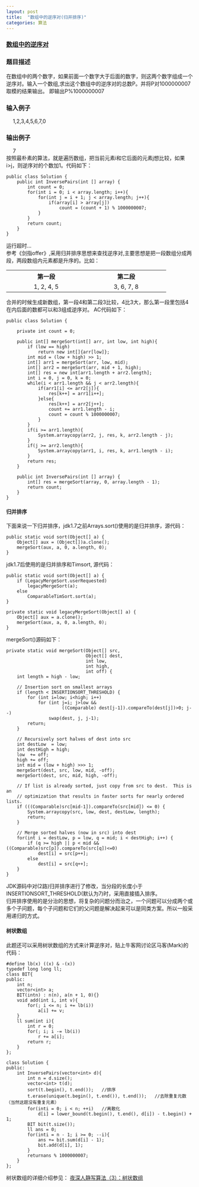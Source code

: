```yaml
---
layout: post
title:  "数组中的逆序对(归并排序)"
categories: 算法
---
```

### [数组中的逆序对](https://www.nowcoder.com/practice/96bd6684e04a44eb80e6a68efc0ec6c5?tpId=13&tqId=11188&tPage=2&rp=2&ru=/ta/coding-interviews&qru=/ta/coding-interviews/question-ranking)

### 题目描述
在数组中的两个数字，如果前面一个数字大于后面的数字，则这两个数字组成一个逆序对。输入一个数组,求出这个数组中的逆序对的总数P。并将P对1000000007取模的结果输出。 即输出P%1000000007  
### 输入例子
&emsp; 1,2,3,4,5,6,7,0  
### 输出例子
&emsp; 7  
按照最朴素的算法，就是遍历数组，把当前元素i和它后面的元素j想比较，如果i>j，则逆序对的个数加1。代码如下：  

	public class Solution {
	    public int InversePairs(int [] array) {
	        int count = 0;
	        for(int i = 0; i < array.length; i++){
	            for(int j = i + 1; j < array.length; j++){
	                if(array[i] > array[j])
	                    count = (count + 1) % 1000000007;
	            }
	        }
	        return count;
	    }
	}

运行超时...  
参考《剑指offer》,采用归并排序思想来查找逆序对,主要思想是把一段数组分成两段，两段数组内元素都是升序的。比如：  
<table>
<tr><th style="width: 200px;">第一段</th><th style="width: 200px;">第二段</th></tr>
<tr align="center"><td>1,  2,  4,  5</td><td>3,  6,  7,  8</td></tr>
</table>
合并的时候生成新数组，第一段4和第二段3比较，4比3大，那么第一段里包括4在内后面的数都可以和3组成逆序对。  
AC代码如下：  

	public class Solution {
	     
	    private int count = 0;
	     
	    public int[] mergeSort(int[] arr, int low, int high){
	        if (low == high)
	            return new int[]{arr[low]};
	        int mid = (low + high) >> 1;
	        int[] arr1 = mergeSort(arr, low, mid);
	        int[] arr2 = mergeSort(arr, mid + 1, high);
	        int[] res = new int[arr1.length + arr2.length];
	        int i = 0, j = 0, k = 0;
	        while(i < arr1.length && j < arr2.length){
	            if(arr1[i] <= arr2[j]){
	                res[k++] = arr1[i++];
	            }else{
	                res[k++] = arr2[j++];
	                count += arr1.length - i;
	                count = count % 1000000007;
	            }
	        }
	        if(i >= arr1.length){
	            System.arraycopy(arr2, j, res, k, arr2.length - j);
	        }
	        if(j >= arr2.length){
	            System.arraycopy(arr1, i, res, k, arr1.length - i);
	        }
	        return res;
	    }
	     
	    public int InversePairs(int [] array) {
	        int[] res = mergeSort(array, 0, array.length - 1);
	        return count;
	    }
	}

#### 归并排序
下面来说一下归并排序，jdk1.7之前Arrays.sort()使用的是归并排序，源代码：

	public static void sort(Object[] a) {
		Object[] aux = (Object[])a.clone();
		mergeSort(aux, a, 0, a.length, 0);   
	}  

jdk1.7后使用的是归并排序和Timsort, 源代码：  

	public static void sort(Object[] a) {
		if (LegacyMergeSort.userRequested)
		    legacyMergeSort(a);
		else
		    ComparableTimSort.sort(a);
	}
	
	private static void legacyMergeSort(Object[] a) {
	    Object[] aux = a.clone();
	    mergeSort(aux, a, 0, a.length, 0);
	}

mergeSort()源码如下：

	private static void mergeSort(Object[] src,
	                              Object[] dest,
	                              int low,
	                              int high,
	                              int off) {
	    int length = high - low;
	
	    // Insertion sort on smallest arrays
	    if (length < INSERTIONSORT_THRESHOLD) {
	        for (int i=low; i<high; i++)
	            for (int j=i; j>low &&
	                     ((Comparable) dest[j-1]).compareTo(dest[j])>0; j--)
	                swap(dest, j, j-1);
	        return;
	    }
	
	    // Recursively sort halves of dest into src
	    int destLow  = low;
	    int destHigh = high;
	    low  += off;
	    high += off;
	    int mid = (low + high) >>> 1;
	    mergeSort(dest, src, low, mid, -off);
	    mergeSort(dest, src, mid, high, -off);
	
	    // If list is already sorted, just copy from src to dest.  This is an
	    // optimization that results in faster sorts for nearly ordered lists.
	    if (((Comparable)src[mid-1]).compareTo(src[mid]) <= 0) {
	        System.arraycopy(src, low, dest, destLow, length);
	        return;
	    }
	
	    // Merge sorted halves (now in src) into dest
	    for(int i = destLow, p = low, q = mid; i < destHigh; i++) {
	        if (q >= high || p < mid && ((Comparable)src[p]).compareTo(src[q])<=0)
	            dest[i] = src[p++];
	        else
	            dest[i] = src[q++];
	    }
	}


JDK源码中对(2路)归并排序进行了修改，当分段的长度小于INSERTIONSORT_THRESHOLD(默认为7)时，采用直接插入排序。  
归并排序使用的是分治的思想，将复杂的问题分而治之，一个问题可以分成两个或多个子问题，每个子问题和它们的父问题是解决起来可以是同类方案。所以一般采用递归的方式。 

#### 树状数组
此题还可以采用树状数组的方式来计算逆序对，贴上牛客网讨论区马客(Mark)的代码：

	#define lb(x) ((x) & -(x))
	typedef long long ll;
	class BIT{
	public:
		int n;
		vector<int> a;
		BIT(intn) : n(n), a(n + 1, 0){}
		void add(int i, int v){
			for(; i <= n; i += lb(i))
				a[i] += v;
		}
		ll sum(int i){
			int r = 0;
			for(; i; i -= lb(i))
				r += a[i];
			return r;
		}
	};
	
	class Solution {
	public:
		int InversePairs(vector<int> d){
			int n = d.size();
			vector<int> t(d);
			sort(t.begin(), t.end());	//排序
			t.erase(unique(t.begin(), t.end()), t.end());	//去除重复元数（当然这题没有重复元素）
			for(inti = 0; i < n; ++i)	//离散化
				d[i] = lower_bound(t.begin(), t.end(), d[i]) - t.begin() + 1;
			BIT bit(t.size());
			ll ans = 0;
			for(inti = n - 1; i >= 0; --i){
				ans += bit.sum(d[i] - 1);
				bit.add(d[i], 1);
			}
			returnans % 1000000007;
		}
	};


树状数组的详细介绍参见：
<a href="http://blog.jobbole.com/96430/" target="_blank">夜深人静写算法（3）：树状数组</a>

